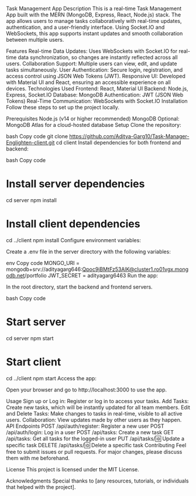 Task Management App
Description
This is a real-time Task Management App built with the MERN (MongoDB, Express, React, Node.js) stack. The app allows users to manage tasks collaboratively with real-time updates, authentication, and a user-friendly interface. Using Socket.IO and WebSockets, this app supports instant updates and smooth collaboration between multiple users.

Features
Real-time Data Updates: Uses WebSockets with Socket.IO for real-time data synchronization, so changes are instantly reflected across all users.
Collaboration Support: Multiple users can view, edit, and update tasks simultaneously.
User Authentication: Secure login, registration, and access control using JSON Web Tokens (JWT).
Responsive UI: Developed with Material UI and React, ensuring an accessible experience on all devices.
Technologies Used
Frontend: React, Material UI
Backend: Node.js, Express, Socket.IO
Database: MongoDB
Authentication: JWT (JSON Web Tokens)
Real-Time Communication: WebSockets with Socket.IO
Installation
Follow these steps to set up the project locally.

Prerequisites
Node.js (v14 or higher recommended)
MongoDB
Optional: MongoDB Atlas for a cloud-hosted database
Setup
Clone the repository:

bash
Copy code
git clone https://github.com/Aditya-Garg10/Task-Manager-Englighten-client.git
cd client
Install dependencies for both frontend and backend:

bash
Copy code
# Install server dependencies
cd server
npm install

# Install client dependencies
cd ../client
npm install
Configure environment variables:

Create a .env file in the server directory with the following variables:

env
Copy code
MONGO_URI = mongodb+srv://adityagarg646:Qpoc9jBMtFz53AlK@cluster1.ro01vgx.mongodb.net/portfolio
JWT_SECRET = adityagarg6463
Run the app:

In the root directory, start the backend and frontend servers.

bash
Copy code
# Start server
cd server
npm start

# Start client
cd ../client
npm start
Access the app:

Open your browser and go to http://localhost:3000 to use the app.

Usage
Sign up or Log in: Register or log in to access your tasks.
Add Tasks: Create new tasks, which will be instantly updated for all team members.
Edit and Delete Tasks: Make changes to tasks in real-time, visible to all active users.
Collaboration: View updates made by other users as they happen.
API Endpoints
POST /api/auth/register: Register a new user
POST /api/auth/login: Log in a user
POST /api/tasks: Create a new task
GET /api/tasks: Get all tasks for the logged-in user
PUT /api/tasks/:id: Update a specific task
DELETE /api/tasks/:id: Delete a specific task
Contributing
Feel free to submit issues or pull requests. For major changes, please discuss them with me beforehand.

License
This project is licensed under the MIT License.

Acknowledgments
Special thanks to [any resources, tutorials, or individuals that helped with the project].

